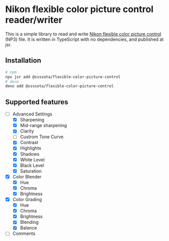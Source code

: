 # Nikon flexible color picture control reader/writer

This is a simple library to read and write
[Nikon flexible color picture control](https://www.nikon-image.com/sp/fcpc/)
(NP3) file. It is written in TypeScript with no dependencies, and published at
jsr.

## Installation

```sh
# npm
npx jsr add @ssssota/flexible-color-picture-control
# deno
deno add @ssssota/flexible-color-picture-control
```

## Supported features

- [ ] Advanced Settings
  - [x] Sharpening
  - [x] Mid-range sharpening
  - [x] Clarity
  - [ ] Custrom Tone Curve
  - [x] Contrast
  - [x] Highlights
  - [x] Shadows
  - [x] White Level
  - [x] Black Level
  - [x] Saturation
- [x] Color Blender
  - [x] Hue
  - [x] Chroma
  - [x] Brightness
- [x] Color Grading
  - [x] Hue
  - [x] Chroma
  - [x] Brightness
  - [x] Blending
  - [x] Balance
- [ ] Comments
